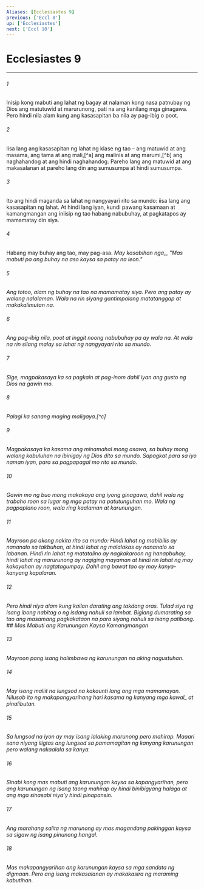 ```yaml
---
Aliases: [Ecclesiastes 9]
previous: ['Eccl 8']
up: ['Ecclesiastes']
next: ['Eccl 10']
---
```

# Ecclesiastes 9

***






















###### 1 










Inisip kong mabuti ang lahat ng bagay at nalaman kong nasa patnubay ng Dios ang matutuwid at marurunong, pati na ang kanilang mga ginagawa. Pero hindi nila alam kung ang kasasapitan ba nila ay pag-ibig o poot. 





















###### 2 










Iisa lang ang kasasapitan ng lahat ng klase ng tao – ang matuwid at ang masama, ang tama at ang mali,[^a] ang malinis at ang marumi,[^b] ang naghahandog at ang hindi naghahandog. Pareho lang ang matuwid at ang makasalanan at pareho lang din ang sumusumpa at hindi sumusumpa. 





















###### 3 










Ito ang hindi maganda sa lahat ng nangyayari rito sa mundo: iisa lang ang kasasapitan ng lahat. At hindi lang iyan, kundi pawang kasamaan at kamangmangan ang iniisip ng tao habang nabubuhay, at pagkatapos ay mamamatay din siya. 





















###### 4 










Habang may buhay ang tao, may pag-asa. <i class="trans-change">May kasabihan nga,_ "Mas mabuti pa ang buhay na aso kaysa sa patay na leon." 





















###### 5 










Ang totoo, alam ng buhay na tao na mamamatay siya. Pero ang patay ay walang nalalaman. Wala na rin siyang gantimpalang matatanggap at makakalimutan na. 





















###### 6 










Ang pag-ibig nila, poot at inggit noong nabubuhay pa ay wala na. At wala na rin silang malay sa lahat ng nangyayari rito sa mundo. 





















###### 7 










Sige, magpakasaya ka sa pagkain at pag-inom dahil iyan ang gusto ng Dios na gawin mo. 





















###### 8 










Palagi ka sanang maging maligaya.[^c] 





















###### 9 










Magpakasaya ka kasama ang minamahal mong asawa, sa buhay mong walang kabuluhan na ibinigay ng Dios dito sa mundo. Sapagkat para sa iyo naman iyan, para sa pagpapagal mo rito sa mundo. 





















###### 10 










Gawin mo ng buo mong makakaya ang iyong ginagawa, dahil wala ng trabaho roon sa lugar ng mga patay na patutunguhan mo. Wala ng pagpaplano roon, wala ring kaalaman at karunungan. 





















###### 11 










Mayroon pa akong nakita rito sa mundo: Hindi lahat ng mabibilis ay nananalo sa takbuhan, at hindi lahat ng malalakas ay nananalo sa labanan. Hindi rin lahat ng matatalino ay nagkakaroon ng hanapbuhay, hindi lahat ng marurunong ay nagiging mayaman at hindi rin lahat ng may kakayahan ay nagtatagumpay. Dahil ang bawat tao ay may kanya-kanyang kapalaran. 





















###### 12 










Pero hindi niya alam kung kailan darating ang takdang oras. Tulad siya ng isang ibong nabitag o ng isdang nahuli sa lambat. Biglang dumarating sa tao ang masamang pagkakataon na para siyang nahuli sa isang patibong. ## Mas Mabuti ang Karunungan Kaysa Kamangmangan 





















###### 13 










Mayroon pang isang halimbawa ng karunungan na aking nagustuhan. 





















###### 14 










May isang maliit na lungsod na kakaunti lang ang mga mamamayan. Nilusob ito ng makapangyarihang hari <i class="trans-change">kasama ng kanyang mga kawal_ at pinalibutan. 





















###### 15 










Sa lungsod na iyon ay may isang lalaking marunong pero mahirap. Maaari sana niyang iligtas ang lungsod sa pamamagitan ng kanyang karunungan pero walang nakaalala sa kanya. 





















###### 16 










Sinabi kong mas mabuti ang karunungan kaysa sa kapangyarihan, pero ang karunungan ng isang taong mahirap ay hindi binibigyang halaga at ang mga sinasabi niyaʼy hindi pinapansin. 





















###### 17 










Ang marahang salita ng marunong ay mas magandang pakinggan kaysa sa sigaw ng isang pinunong hangal. 





















###### 18 










Mas makapangyarihan ang karunungan kaysa sa mga sandata ng digmaan. Pero ang isang makasalanan ay makakasira ng maraming kabutihan.
